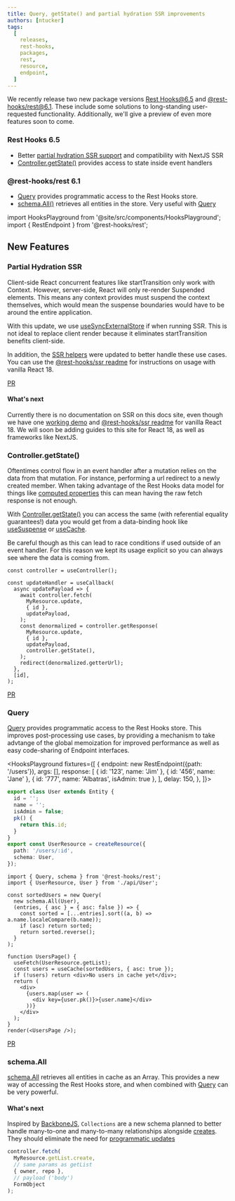 ```yaml
---
title: Query, getState() and partial hydration SSR improvements
authors: [ntucker]
tags:
  [
    releases,
    rest-hooks,
    packages,
    rest,
    resource,
    endpoint,
  ]
---
```


We recently release two new package versions [Rest Hooks@6.5](https://github.com/data-client/rest-hooks/releases/tag/rest-hooks%406.5.0) and [@rest-hooks/rest@6.1](https://github.com/data-client/rest-hooks/releases/tag/%40rest-hooks%2Frest%406.1.0). These
include some solutions to long-standing user-requested functionality. Additionally, we'll give a preview of even more
features soon to come.

### Rest Hooks 6.5

- Better [partial hydration SSR support](/blog/2022/11/09/Query-getState-SSR-partial-hydration#partial-hydration-ssr) and compatibility with NextJS SSR
- [Controller.getState()](/blog/2022/11/09/Query-getState-SSR-partial-hydration#controllergetstate) provides access to
state inside event handlers

### @rest-hooks/rest 6.1

- [Query](/blog/2022/11/09/Query-getState-SSR-partial-hydration#query) provides programmatic access to the Rest Hooks store.
- [schema.All()](/blog/2022/11/09/Query-getState-SSR-partial-hydration#schemaall) retrieves all entities in the store. Very useful with [Query](/blog/2022/11/09/Query-getState-SSR-partial-hydration#query)

<!--truncate-->

import HooksPlayground from '@site/src/components/HooksPlayground';
import { RestEndpoint } from '@rest-hooks/rest';

## New Features

### Partial Hydration SSR

Client-side React concurrent features like startTransition only work with Context. However, server-side,
React will only re-render Suspended elements. This means any context provides must suspend the context themselves,
which would mean the suspense boundaries would have to be around the entire application.

With this update, we use [useSyncExternalStore](https://react.dev/reference/react/useSyncExternalStore) if
when running SSR. This is not ideal to replace client render because it eliminates startTransition benefits client-side.

In addition, the [SSR helpers](https://www.npmjs.com/package/@rest-hooks/ssr) were updated to better
handle these use cases. You can use the [@rest-hooks/ssr readme](https://www.npmjs.com/package/@rest-hooks/ssr) for
instructions on usage with vanilla React 18.

[PR](https://github.com/data-client/rest-hooks/pull/2253)

#### What's next

Currently there is no documentation on SSR on this docs site, even though we have one [working demo](https://stackblitz.com/github/ntucker/anansi/tree/rest-hooks-site/examples/concurrent) and [@rest-hooks/ssr readme](https://www.npmjs.com/package/@rest-hooks/ssr) for vanilla React 18. We will soon be adding guides to this site for React 18, as well as frameworks like NextJS.

### Controller.getState()

Oftentimes control flow in an event handler after a mutation relies on the data from that mutation. For instance,
performing a url redirect to a newly created member. When taking advantage of the Rest Hooks data model for things like
[computed properties](/rest/guides/computed-properties) this can mean having the raw fetch response is not enough.

With [Controller.getState()](/docs/api/Controller#getState) you can access the same (with referential equality guarantees!)
data you would get from a data-binding hook like [useSuspense](/docs/api/useSuspense) or [useCache](/docs/api/useCache).

Be careful though as this can lead to race conditions if used outside of an event handler. For this
reason we kept its usage explicit so you can always see where the data is coming from.

```tsx
const controller = useController();

const updateHandler = useCallback(
  async updatePayload => {
    await controller.fetch(
      MyResource.update,
      { id },
      updatePayload,
    );
    const denormalized = controller.getResponse(
      MyResource.update,
      { id },
      updatePayload,
      controller.getState(),
    );
    redirect(denormalized.getterUrl);
  },
  [id],
);
```

[PR](https://github.com/data-client/rest-hooks/pull/2252)

### Query

[Query](/rest/api/Query) provides programmatic access to the Rest Hooks store. This improves post-processing
use cases, by providing a mechanism to take advtange of the global memoization for improved performance as well as
easy code-sharing of Endpoint interfaces.

<HooksPlayground fixtures={[
{
endpoint: new RestEndpoint({path: '/users'}),
args: [],
response: [
{ id: '123', name: 'Jim' },
{ id: '456', name: 'Jane' },
{ id: '777', name: 'Albatras', isAdmin: true },
],
delay: 150,
},
]}>

```ts title="api/User.ts" collapsed
export class User extends Entity {
  id = '';
  name = '';
  isAdmin = false;
  pk() {
    return this.id;
  }
}
export const UserResource = createResource({
  path: '/users/:id',
  schema: User,
});
```

```tsx title="UsersPage.tsx" {15}
import { Query, schema } from '@rest-hooks/rest';
import { UserResource, User } from './api/User';

const sortedUsers = new Query(
  new schema.All(User),
  (entries, { asc } = { asc: false }) => {
    const sorted = [...entries].sort((a, b) => a.name.localeCompare(b.name));
    if (asc) return sorted;
    return sorted.reverse();
  }
);

function UsersPage() {
  useFetch(UserResource.getList);
  const users = useCache(sortedUsers, { asc: true });
  if (!users) return <div>No users in cache yet</div>;
  return (
    <div>
      {users.map(user => (
        <div key={user.pk()}>{user.name}</div>
      ))}
    </div>
  );
}
render(<UsersPage />);
```

</HooksPlayground>

[PR](https://github.com/data-client/rest-hooks/pull/2229)

### schema.All

[schema.All](/rest/api/All) retrieves all entities in cache as an Array. This provides a new way
of accessing the Rest Hooks store, and when combined with [Query](/rest/api/Query) can be very powerful.

#### What's next

Inspired by [BackboneJS](https://backbonejs.org/#Collection), `Collections` are a new schema
planned to better handle many-to-one and many-to-many relationships alongside [creates](/rest/api/createResource#create).
They should eliminate the need for [programmatic updates](/rest/api/RestEndpoint#update)

```ts
controller.fetch(
  MyResource.getList.create,
  // same params as getList
  { owner, repo },
  // payload ('body')
  FormObject
);
```
